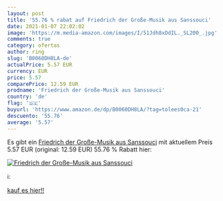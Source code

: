 ```yaml
---
layout: post
title: '55.76 % rabat auf Friedrich der Große-Musik aus Sanssouci'
date: 2021-01-07 22:02:02
image: 'https://m.media-amazon.com/images/I/51Jdh8xDdIL._SL200_.jpg'
comments: true
category: ofertas
author: ring
slug: 'B0060DH8LA-de'
actualPrice: 5.57 EUR
currency: EUR
price: 5.57
comparePrice: 12.59 EUR
prodname: 'Friedrich der Große-Musik aus Sanssouci'
country: 'de'
flag: '🇩🇪'
buyurl: 'https://www.amazon.de/dp/B0060DH8LA/?tag=tolees0ca-21'
descuento: '55.76'
average: '5.57'
---
```


Es gibt ein [Friedrich der Große-Musik aus Sanssouci](https://www.amazon.de/dp/B0060DH8LA/?tag=tolees0ca-21) mit aktuellem Preis 5.57 EUR (original: 12.59 EUR) 55.76 % Rabatt hier:

[![Friedrich der Große-Musik aus Sanssouci](https://m.media-amazon.com/images/I/51Jdh8xDdIL._SL200_.jpg)](https://www.amazon.de/dp/B0060DH8LA/?tag=tolees0ca-21)

ℹ️:


[kauf es hier!!](https://www.amazon.de/dp/B0060DH8LA/?tag=tolees0ca-21)
